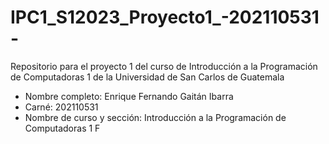 # IPC1_S12023_Proyecto1_-202110531-
Repositorio para el proyecto 1 del curso de Introducción a la Programación de Computadoras 1 de la Universidad de San Carlos de Guatemala

- Nombre completo: Enrique Fernando Gaitán Ibarra
- Carné: 202110531
- Nombre de curso y sección: Introducción a la Programación de Computadoras 1 F
